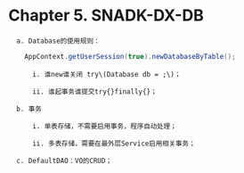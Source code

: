 # Chapter 5. SNADK-DX-DB

      a. Database的使用规则：

```java
    AppContext.getUserSession(true).newDatabaseByTable();
```



          i. 谁new谁关闭 try\(Database db = ;\)；

          ii. 谁起事务谁提交try{}finally{}；

      b. 事务

          i. 单表存储，不需要启用事务，程序自动处理；

          ii. 多表存储，需要在最外层Service启用相关事务；

      c. DefaultDAO：VO的CRUD；



